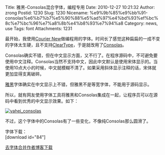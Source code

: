 Title: 雅黑-Consolas混合字体，编程专用
Date: 2010-12-27 10:21:32
Author: zrong
Postid: 1230
Slug: 1230
Nicename: %e9%9b%85%e9%bb%91-consolas%e6%b7%b7%e5%90%88%e5%ad%97%e4%bd%93%ef%bc%8c%e7%bc%96%e7%a8%8b%e4%b8%93%e7%94%a8
Category: news, use
Tags: font
Attachments: 1231

最开始，我使用[Courier
New](http://zh.wikipedia.org/zh/Courier)做编程用的字体。时间长了感觉这种扁扁的一成不变的字体太生硬，且不支持[ClearType](http://zh.wikipedia.org/zh-cn/ClearType)，于是就改用了[Consolas](http://zh.wikipedia.org/zh-cn/Consolas)。

Consolas确实不错，但在中文显示方面，又不行了。在程序源码中，不可避免要使用中文注释。Consolas当然不支持中文，因此中文默认是使用宋体显示的。当使用10点大小的时候，中文就模糊不清了。如果采用斜体显示注释的话，宋体就更加显得支离破碎。

[雅黑](http://zh.wikipedia.org/zh-cn/%E9%9B%85%E9%BB%91)字体确实在中文显示上不错，但雅黑不是等宽字体，不能用于源码显示。

所以，就有网友使用字体工具将雅黑和Consolas集成在一起，让程序员可以在源码中看到优秀的中文显示效果。如下：  

[![](http://zengrong.net/wp-content/uploads/2010/12/yahei_consolas.png "yahei_consolas")](http://zengrong.net/wp-content/uploads/2010/12/yahei_consolas.png)

不过，这个字体中的Consolas有了一些变化，不像纯Consolas那么圆滑了。

字体下载：  
[download id="84"]

[去字体合并作者博客下载](http://www.cnblogs.com/RobertLee/archive/2006/12/25/602646.html)

